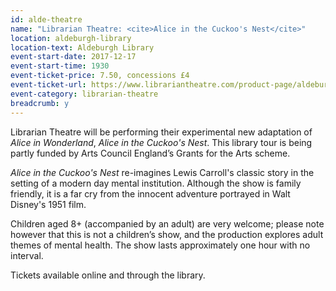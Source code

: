 ```yaml
---
id: alde-theatre
name: "Librarian Theatre: <cite>Alice in the Cuckoo's Nest</cite>"
location: aldeburgh-library
location-text: Aldeburgh Library
event-start-date: 2017-12-17
event-start-time: 1930
event-ticket-price: 7.50, concessions £4
event-ticket-url: https://www.librariantheatre.com/product-page/aldeburghlibrary
event-category: librarian-theatre
breadcrumb: y
---
```


Librarian Theatre will be performing their experimental new adaptation of <cite>Alice in Wonderland</cite>, <cite>Alice in the Cuckoo's Nest</cite>.
This library tour is being partly funded by Arts Council England’s Grants for the Arts scheme.

<cite>Alice in the Cuckoo's Nest</cite> re-imagines Lewis Carroll's classic story in the setting of a modern day mental institution. Although the show is family friendly, it is a far cry from the innocent adventure portrayed in Walt Disney's 1951 film.

Children aged 8+ (accompanied by an adult) are very welcome; please note however that this is not a children’s show, and the production explores adult themes of mental health. The show lasts approximately one hour with no interval.

Tickets available online and through the library.
